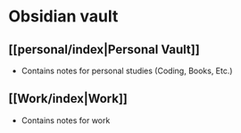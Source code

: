 # Obsidian vault

## [[personal/index|Personal Vault]]
- Contains notes for personal studies (Coding, Books, Etc.)
## [[Work/index|Work]]
- Contains notes for work